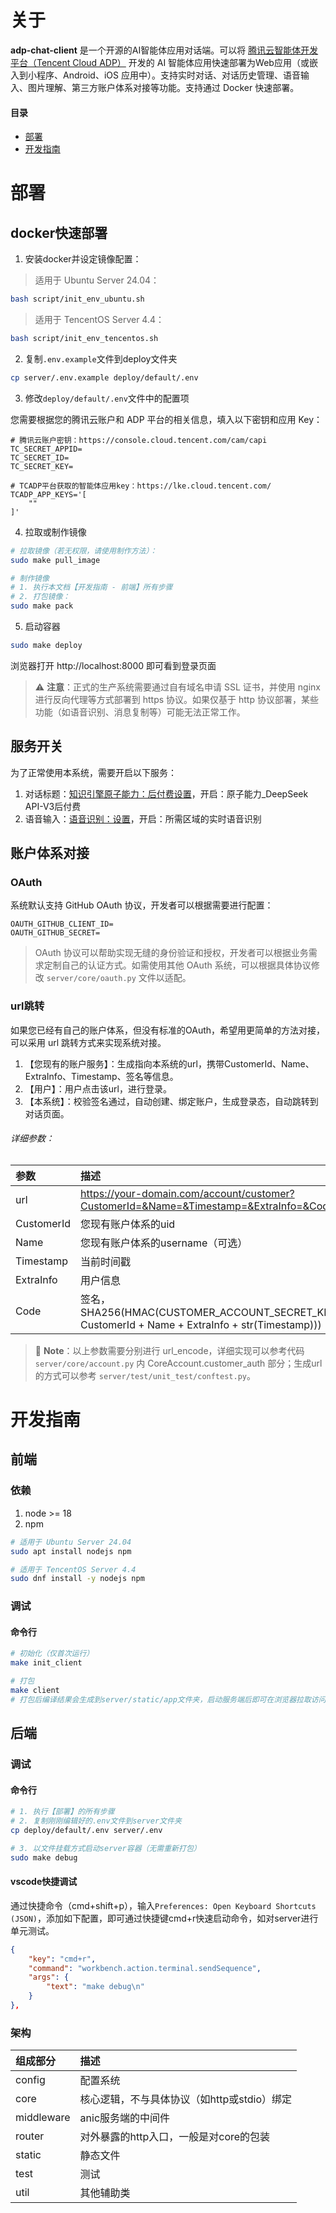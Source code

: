 # 关于
**adp-chat-client** 是一个开源的AI智能体应用对话端。可以将 [腾讯云智能体开发平台（Tencent Cloud ADP）](https://cloud.tencent.com/product/tcadp) 开发的 AI 智能体应用快速部署为Web应用（或嵌入到小程序、Android、iOS 应用中）。支持实时对话、对话历史管理、语音输入、图片理解、第三方账户体系对接等功能。支持通过 Docker 快速部署。

#### 目录

- [部署](#部署)
- [开发指南](#开发指南)

# 部署

## docker快速部署

1. 安装docker并设定镜像配置：
> 适用于 Ubuntu Server 24.04：
``` bash
bash script/init_env_ubuntu.sh
```
> 适用于 TencentOS Server 4.4：
``` bash
bash script/init_env_tencentos.sh
```

2. 复制```.env.example```文件到deploy文件夹
``` bash
cp server/.env.example deploy/default/.env
```

3. 修改```deploy/default/.env```文件中的配置项

您需要根据您的腾讯云账户和 ADP 平台的相关信息，填入以下密钥和应用 Key：

```
# 腾讯云账户密钥：https://console.cloud.tencent.com/cam/capi
TC_SECRET_APPID=
TC_SECRET_ID=
TC_SECRET_KEY=

# TCADP平台获取的智能体应用key：https://lke.cloud.tencent.com/
TCADP_APP_KEYS='[
    ""
]'
```

4. 拉取或制作镜像
``` bash
# 拉取镜像（若无权限，请使用制作方法）：
sudo make pull_image

# 制作镜像
# 1. 执行本文档【开发指南 - 前端】所有步骤
# 2. 打包镜像：
sudo make pack
```

5. 启动容器
``` bash
sudo make deploy
```
浏览器打开 http://localhost:8000 即可看到登录页面

> ⚠️ **注意**：正式的生产系统需要通过自有域名申请 SSL 证书，并使用 nginx 进行反向代理等方式部署到 https 协议。如果仅基于 http 协议部署，某些功能（如语音识别、消息复制等）可能无法正常工作。

## 服务开关

为了正常使用本系统，需要开启以下服务：
1. 对话标题：[知识引擎原子能力：后付费设置](https://console.cloud.tencent.com/lkeap/settings)，开启：原子能力_DeepSeek API-V3后付费
2. 语音输入：[语音识别：设置](https://console.cloud.tencent.com/asr/settings)，开启：所需区域的实时语音识别


## 账户体系对接

### OAuth

系统默认支持 GitHub OAuth 协议，开发者可以根据需要进行配置：
```
OAUTH_GITHUB_CLIENT_ID=
OAUTH_GITHUB_SECRET=
```
> OAuth 协议可以帮助实现无缝的身份验证和授权，开发者可以根据业务需求定制自己的认证方式。如需使用其他 OAuth 系统，可以根据具体协议修改 `server/core/oauth.py` 文件以适配。

### url跳转

如果您已经有自己的账户体系，但没有标准的OAuth，希望用更简单的方法对接，可以采用 url 跳转方式来实现系统对接。

1. 【您现有的账户服务】：生成指向本系统的url，携带CustomerId、Name、ExtraInfo、Timestamp、签名等信息。
2. 【用户】：用户点击该url，进行登录。
3. 【本系统】：校验签名通过，自动创建、绑定账户，生成登录态，自动跳转到对话页面。

###### 详细参数：

| 参数      | 描述 |
| :----------- | :-----------|
| url | https://your-domain.com/account/customer?CustomerId=&Name=&Timestamp=&ExtraInfo=&Code= |
| CustomerId | 您现有账户体系的uid |
| Name | 您现有账户体系的username（可选）|
| Timestamp | 当前时间戳 |
| ExtraInfo | 用户信息 |
| Code | 签名，SHA256(HMAC(CUSTOMER_ACCOUNT_SECRET_KEY, CustomerId + Name + ExtraInfo + str(Timestamp))) |

> 📝 **Note**：以上参数需要分别进行 url_encode，详细实现可以参考代码 `server/core/account.py` 内 CoreAccount.customer_auth 部分；生成url的方式可以参考 `server/test/unit_test/conftest.py`。

# 开发指南

## 前端

### 依赖

1. node >= 18
2. npm

``` bash
# 适用于 Ubuntu Server 24.04
sudo apt install nodejs npm

# 适用于 TencentOS Server 4.4
sudo dnf install -y nodejs npm
```

### 调试

#### 命令行
``` bash
# 初始化（仅首次运行）
make init_client

# 打包
make client
# 打包后编译结果会生成到server/static/app文件夹，启动服务端后即可在浏览器拉取访问
```

## 后端

### 调试

#### 命令行

``` bash
# 1. 执行【部署】的所有步骤
# 2. 复制刚刚编辑好的.env文件到server文件夹
cp deploy/default/.env server/.env

# 3. 以文件挂载方式启动server容器（无需重新打包）
sudo make debug
```

#### vscode快捷调试

通过快捷命令（cmd+shift+p），输入`Preferences: Open Keyboard Shortcuts (JSON)`，添加如下配置，即可通过快捷键cmd+r快速启动命令，如对server进行单元测试。

``` json
{
    "key": "cmd+r",
    "command": "workbench.action.terminal.sendSequence",
    "args": {
        "text": "make debug\n"
    }
},
```

### 架构

| 组成部分      | 描述 |
| :----------- | :-----------|
| config      | 配置系统 |
| core   | 核心逻辑，不与具体协议（如http或stdio）绑定 |
| middleware | anic服务端的中间件 |
| router | 对外暴露的http入口，一般是对core的包装 |
| static | 静态文件 |
| test | 测试 |
| util | 其他辅助类 |
